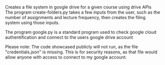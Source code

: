 Creates a file system in google drive for a given course using drive APIs
The program create-folders.py takes a few inputs from the user, such as the number of assignments and lecture frequency,
then creates the filing system using those inputs.

The program google.py is a standard program used to check google cloud authentification and connect to the users google drive account

Please note: The code showcased publicly will not run, as the file "credentials.json" is missing. This is for security reasons, as that file would allow anyone with access to connect to my google account.
